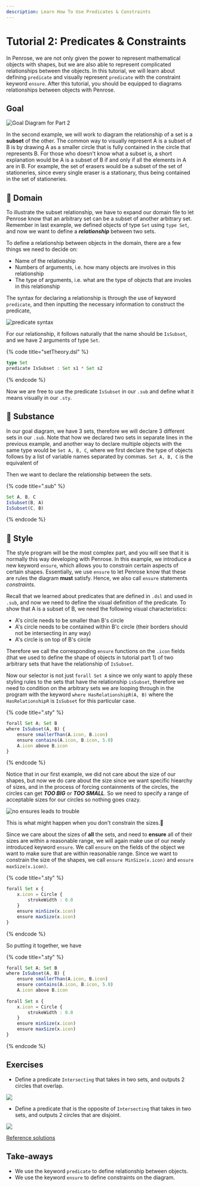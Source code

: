```yaml
---
description: Learn How To Use Predicates & Constraints
---
```


# Tutorial 2: Predicates & Constraints

In Penrose, we are not only given the power to represent mathematical objects with shapes, but we are also able to represent complicated relationships between the objects. In this tutorial, we will learn about defining `predicate` and visually represent `predicate` with the constraint keyword `ensure`. After this tutorial, you should be equipped to diagrams relationships between objects with Penrose.

## Goal

![Goal Diagram for Part 2](https://github.com/penrose/penrose/raw/docs-edit/assets/tutorial/part2/goal.svg)

In the second example, we will work to diagram the relationship of a set is a **subset** of the other. The common way to visually represent A is a subset of B is by drawing A as a smaller circle that is fully contained in the circle that represents B. For those who doesn't know what a subset is, a short explanation would be A is a subset of B if and only if all the elements in A are in B. For example, the set of erasers would be a subset of the set of stationeries, since every single eraser is a stationary, thus being contained in the set of stationeries.

## 📄 Domain

To illustrate the subset relationship, we have to expand our domain file to let Penrose know that an arbitrary set can be a subset of another arbitrary set. Remember in last example, we defined objects of type `Set` using `type Set`, and now we want to define a _**relationship**_ between two sets.

To define a relationship between objects in the domain, there are a few things we need to decide on:

* Name of the relationship
* Numbers of arguments, i.e. how many objects are involves in this relationship
* The type of arguments, i.e. what are the type of objects that are involes in this relationship

The syntax for declaring a relationship is through the use of keyword `predicate`, and then inputting the necessary information to construct the predicate,

![predicate syntax](https://github.com/penrose/penrose/raw/docs-edit/assets/tutorial/part2/predicateSyntax.png)

For our relationship, it follows naturally that the name should be `IsSubset`, and we have 2 arguments of type `Set`.

{% code title="setTheory.dsl" %}
```typescript
type Set
predicate IsSubset : Set s1 * Set s2
```
{% endcode %}

Now we are free to use the predicate `IsSubset` in our `.sub` and define what it means visually in our `.sty`.

## 📄 Substance

In our goal diagram, we have 3 sets, therefore we will declare 3 different sets in our `.sub`. Note that how we declared two sets in separate lines in the previous example, and another way to declare multiple objects with the same type would be `Set A, B, C`, where we first declare the type of objects follows by a list of variable names separated by commas. `Set A, B, C` is the equivalent of

Then we want to declare the relationship between the sets.

{% code title=".sub" %}
```typescript
Set A, B, C
IsSubset(B, A)
IsSubset(C, B)
```
{% endcode %}

## 📄 Style

The style program will be the most complex part, and you will see that it is normally this way developing with Penrose. In this example, we introduce a new keyword `ensure`, which allows you to constrain certain aspects of certain shapes. Essentially, we use `ensure` to let Penrose know that these are rules the diagram **must** satisfy. Hence, we also call `ensure` statements _constraints_.

Recall that we learned about predicates that are defined in `.dsl` and used in `.sub`, and now we need to define the visual definition of the predicate. To show that A is a subset of B, we need the following visual characteristics:

* A's circle needs to be smaller than B's circle
* A's circle needs to be contained within B'c circle \(their borders should not be intersecting in any way\)
* A's circle is on top of B's circle

Therefore we call the corresponding `ensure` functions on the `.icon` fields \(that we used to define the shape of objects in tutorial part 1\) of two arbitrary sets that have the relationship of `IsSubset`.

Now our selector is not just `forall Set A` since we only want to apply these styling rules to the sets that have the relationship `isSubset`, therefore we need to condition on the arbitrary sets we are looping through in the program with the keyword `where HasRelationshipR(A, B)` where the `HasRelationshipR` is `IsSubset` for this particular case.

{% code title=".sty" %}
```typescript
forall Set A; Set B
where IsSubset(A, B) {
    ensure smallerThan(A.icon, B.icon)
    ensure contains(A.icon, B.icon, 5.0)
    A.icon above B.icon
}
```
{% endcode %}

Notice that in our first example, we did not care about the size of our shapes, but now we do care about the size since we want specific hiearchy of sizes, and in the process of forcing containments of the circles, the circles can get _**TOO BIG**_ or _**TOO SMALL**_. So we need to specify a range of acceptable sizes for our circles so nothing goes crazy.

![no ensures leads to trouble](https://github.com/penrose/penrose/raw/docs-edit/assets/tutorial/part2/no_ensures.png)

This is what might happen when you don't constrain the sizes.👿

Since we care about the sizes of **all** the sets, and need to **ensure** all of their sizes are within a reasonable range, we will again make use of our newly introduced keyword `ensure`. We call `ensure` on the fields of the object we want to make sure that are within reasonable range. Since we want to constrain the size of the shapes, we call `ensure MinSize(x.icon)` and `ensure maxSize(x.icon)`.

{% code title=".sty" %}
```typescript
forall Set x {
    x.icon = Circle {
        strokeWidth : 0.0
    }
    ensure minSize(x.icon)
    ensure maxSize(x.icon)
}
```
{% endcode %}

So putting it together, we have

{% code title=".sty" %}
```typescript
forall Set A; Set B
where IsSubset(A, B) {
    ensure smallerThan(A.icon, B.icon)
    ensure contains(A.icon, B.icon, 5.0)
    A.icon above B.icon
    
forall Set x {
    x.icon = Circle {
        strokeWidth : 0.0
    }
    ensure minSize(x.icon)
    ensure maxSize(x.icon)
}
```
{% endcode %}

## Exercises

* Define a predicate `Intersecting` that takes in two sets, and outputs 2 circles that overlap.

![](.gitbook/assets/e1c1.png)

* Define a predicate that is the opposite of `Intersecting` that takes in two sets, and outputs 2 circles that are disjoint.

![](.gitbook/assets/e1c2.png)

[Reference solutions](https://github.com/penrose/penrose/blob/docs-edit/tutorial/code/tutorial2/exercises-sol.md)

## Take-aways

* We use the keyword `predicate` to define relationship between objects.
* We use the keyword `ensure` to define constraints on the diagram.

